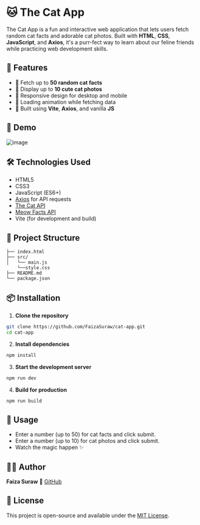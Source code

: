 # 🐱 The Cat App

The Cat App is a fun and interactive web application that lets users fetch random cat facts and adorable cat photos. Built with **HTML**, **CSS**, **JavaScript**, and **Axios**, it's a purr-fect way to learn about our feline friends while practicing web development skills.

## 🌟 Features

- 🧠 Fetch up to **50 random cat facts**
- 📸 Display up to **10 cute cat photos**
- 🚀 Responsive design for desktop and mobile
- 🔄 Loading animation while fetching data
- 🧰 Built using **Vite**, **Axios**, and vanilla **JS**

## 📸 Demo

![image](https://github.com/user-attachments/assets/1e7d8ff9-84e1-425e-b331-65c68e1a2273)


## 🛠️ Technologies Used

- HTML5
- CSS3
- JavaScript (ES6+)
- [Axios](https://axios-http.com/) for API requests
- [The Cat API](https://thecatapi.com/)
- [Meow Facts API](https://meow.senither.com/)
- Vite (for development and build)

## 📂 Project Structure
````
├── index.html
├── src/
│   └── main.js
    └──style.css
├── README.md
└── package.json

````

## 📦 Installation

1. **Clone the repository**

```bash
git clone https://github.com/FaizaSuraw/cat-app.git
cd cat-app
````

2. **Install dependencies**

```bash
npm install
```

3. **Start the development server**

```bash
npm run dev
```

4. **Build for production**

```bash
npm run build
```

## 🐾 Usage

* Enter a number (up to 50) for cat facts and click submit.
* Enter a number (up to 10) for cat photos and click submit.
* Watch the magic happen ✨

## 🙋‍♀️ Author

**Faiza Suraw**
📎 [GitHub](https://github.com/FaizaSuraw)

## 📄 License

This project is open-source and available under the [MIT License](LICENSE).
